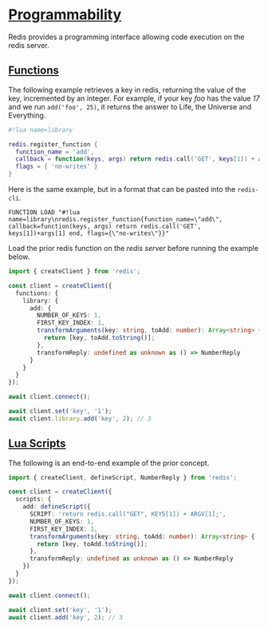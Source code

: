 # [Programmability](https://redis.io/docs/manual/programmability/)

Redis provides a programming interface allowing code execution on the redis server.

## [Functions](https://redis.io/docs/manual/programmability/functions-intro/)

The following example retrieves a key in redis, returning the value of the key, incremented by an integer. For example, if your key _foo_ has the value _17_ and we run `add('foo', 25)`, it returns the answer to Life, the Universe and Everything.

```lua
#!lua name=library

redis.register_function {
  function_name = 'add',
  callback = function(keys, args) return redis.call('GET', keys[1]) + args[1] end,
  flags = { 'no-writes' }
}
```

Here is the same example, but in a format that can be pasted into the `redis-cli`.

```
FUNCTION LOAD "#!lua name=library\nredis.register_function{function_name=\"add\", callback=function(keys, args) return redis.call('GET', keys[1])+args[1] end, flags={\"no-writes\"}}"
```

Load the prior redis function on the _redis server_ before running the example below.

```typescript
import { createClient } from 'redis';

const client = createClient({
  functions: {
    library: {
      add: {
        NUMBER_OF_KEYS: 1,
        FIRST_KEY_INDEX: 1,
        transformArguments(key: string, toAdd: number): Array<string> {
          return [key, toAdd.toString()];
        },
        transformReply: undefined as unknown as () => NumberReply
      }
    }
  }
});

await client.connect();

await client.set('key', '1');
await client.library.add('key', 2); // 3
```

## [Lua Scripts](https://redis.io/docs/manual/programmability/eval-intro/)

The following is an end-to-end example of the prior concept.

```typescript
import { createClient, defineScript, NumberReply } from 'redis';

const client = createClient({
  scripts: {
    add: defineScript({
      SCRIPT: 'return redis.call("GET", KEYS[1]) + ARGV[1];',
      NUMBER_OF_KEYS: 1,
      FIRST_KEY_INDEX: 1,
      transformArguments(key: string, toAdd: number): Array<string> {
        return [key, toAdd.toString()];
      },
      transformReply: undefined as unknown as () => NumberReply
    })
  }
});

await client.connect();

await client.set('key', '1');
await client.add('key', 2); // 3
```
